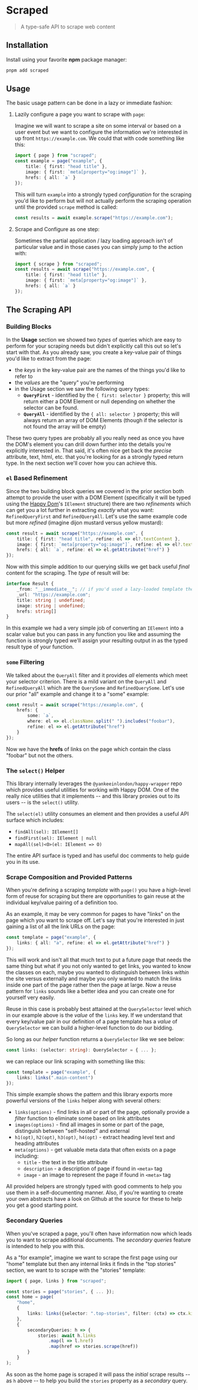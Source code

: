 # Scraped

> A type-safe API to scrape web content

## Installation

Install using your favorite **npm** package manager:

```bash
pnpm add scraped
```

## Usage

The basic usage pattern can be done in a lazy or immediate fashion:

1. Lazily configure a page you want to scrape with `page`:

    Imagine we will want to scrape a site on some interval or based on a user event but we want to configure the information we're interested in up front `https://example.com`. We could that with code something like this:

    ```ts
    import { page } from "scraped";
    const example = page("example", {
        title: { first: "head title" },
        image: { first: `meta[property="og:image"]` },
        hrefs: { all: `a` }
    });
    ```

    This will turn `example` into a strongly typed _configuration_ for the scraping you'd like to perform but will not actually perform the scraping operation until the provided `scrape` method is called:

    ```ts
    const results = await example.scrape("https://example.com");
    ```

2. Scrape and Configure as one step:

    Sometimes the partial application / lazy loading approach isn't of particular value and in those cases you can simply jump to the action with:

    ```ts
    import { scrape } from "scraped";
    const results = await scrape("https://example.com", {
        title: { first: "head title" },
        image: { first: `meta[property="og:image"]` },
        hrefs: { all: `a` }
    });
    ```

## The Scraping API

### Building Blocks

In the **Usage** section we showed two _types_ of queries which are easy to perform for your scraping needs but didn't explicitly call this out so let's start with that. As you already saw, you create a key-value pair of things you'd like to extract from the page:

- the _keys_ in the key-value pair are the names of the things you'd like to refer to
- the _values_ are the "query" you're performing
- in the Usage section we saw the following query types:
  - **`QueryFirst`** - identified by the `{ first: selector }` property; this will return either a DOM Element or null depending on whether the selector can be found.
  - **`QueryAll`** - identified by the `{ all: selector }` property; this will always return an array of DOM Elements (though if the selector is not found the array will be empty)

These two query types are probably all you really need as once you have the DOM's element you can drill down further into the details you're explicitly interested in. That said, it's often nice get back the _precise_ attribute, text, html, etc. that you're looking for as a strongly typed return type. In the next section we'll cover how you can achieve this.

### `el` Based Refinement

Since the two building block queries we covered in the prior section both attempt to provide the user with a DOM Element (specifically it will be typed using the [Happy Dom](https://github.com/capricorn86/happy-dom)'s `IElement` structure) there are two _refinements_ which can get you a lot further in extracting _exactly_ what you want: `RefinedQueryFirst` and `RefinedQueryAll`. Let's use the same example code but more _refined_ (imagine dijon mustard versus yellow mustard):

```ts
const result = await scrape("https://example.com", {
    title: { first: "head title", refine: el => el?.textContent },
    image: { first: `meta[property="og:image"]`, refine: el => el?.textContent },
    hrefs: { all: `a`, refine: el => el.getAttribute("href") }
});
```

Now with this simple addition to our querying skills we get back useful _final_ content for the scraping. The _type_ of result will be:

```ts
interface Result {
    _from: "__immediate__"; // if you'd used a lazy-loaded template then the name of it
    _url: "https://example.com";
    title: string | undefined;
    image: string | undefined;
    hrefs: string[]
}
```

In this example we had a very simple job of converting an `IElement` into a scalar value but you can pass in any function you like and assuming the function is strongly typed we'll assign your resulting output in as the typed result type of your function.

### `some` Filtering

We talked about the `QueryAll` filter and it provides _all_ elements which meet your selector criterion. There is a mild variant on the `QueryAll` and `RefinedQueryAll` which are the `QuerySome` and `RefinedQuerySome`. Let's use our prior "all" example and change it to a "some" example:

```ts
const result = await scrape("https://example.com", {
    hrefs: { 
        some: `a`, 
        where: el => el.className.split(" ").includes("foobar"),
        refine: el => el.getAttribute("href") 
    }
});
```

Now we have the **hrefs** of links on the page which contain the class "foobar" but not the others.

### The `select()` Helper

This library internally leverages the `@yankeeinlondon/happy-wrapper` repo which provides useful utilities for working with Happy DOM. One of the really nice utilities that it implements -- and this library proxies out to its users -- is the `select()` utility.

The `select(el)` utility consumes an element and then provides a useful API surface which includes:

- `findAll(sel): IElement[]`
- `findFirst(sel): IElement | null`
- `mapAll(sel)<O>(el: IElement => O)`

The entire API surface is typed and has useful doc comments to help guide you in its use.

### Scrape Composition and Provided Patterns

When you're defining a scraping _template_ with `page()` you have a high-level form of reuse for scraping but there are opportunities to gain reuse at the individual key/value pairing of a definition too.

As an example, it may be very common for pages to have "links" on the page which you want to scrape off. Let's say that you're interested in just gaining a list of all the link URLs on the page:

```ts
const template = page("example", {
    links: { all: "a", refine: el => el.getAttribute("href") }
});
```

This will work and isn't all that much text to put a future page that needs the same thing but what if you not only wanted to get links, you wanted to know the classes on each, maybe you wanted to distinguish between links _within_ the site versus externally and maybe you only wanted to match the links inside one part of the page rather then the page at large. Now a reuse pattern for `links` sounds like a better idea and you can create one for yourself very easily.

Reuse in this case is probably best attained at the `QuerySelector` level which in our example above is the _value_ of the `links` key. If we understand that every key/value pair in our definition of a page template has a _value_ of `QuerySelector` we can build a higher-level function to do our bidding.

So long as our _helper_ function returns a `QuerySelector` like we see below:

```ts
const links: (selector: string): QuerySelector = { ... };
```

we can replace our link scraping with something like this:

```ts
const template = page("example", {
    links: links(".main-content")
});
```

This simple example shows the pattern and this library exports more powerful versions of the `links` helper along with several others:

- `links(options)` - find links in all or part of the page, optionally provide a _filter_ function to eliminate some based on link attributes
- `images(options)` - find all images in some or part of the page, distinguish between "self-hosted" and external
- `h1(opt)`, `h2(opt)`, `h3(opt)`, `h4(opt)` - extract heading level text and heading attributes
- `meta(options)` - get valuable meta data that often exists on a page including:
  - `title` - the text in the title attribute
  - `description` - a description of page if found in `<meta>` tag
  - `image` - an image to represent the page if found in `<meta>` tag

All provided helpers are strongly typed with good comments to help you use them in a self-documenting manner. Also, if you're wanting to create your own abstracts have a look on Github at the source for these to help you get a good starting point.

### Secondary Queries

When you've scraped a page, you'll often have information now which leads you to want to scrape additional documents. The _secondary queries_ feature is intended to help you with this.

As a "for example", imagine we want to scrape the first page using our "home" template but then any internal links it finds in the "top stories" section, we want to to scrape with the "stories" template:

```ts
import { page, links } from "scraped";

const stories = page("stories", { ... });
const home = page(
    "home", 
    {
        links: links({selector: ".top-stories", filter: (ctx) => ctx.kind === "internal" })
    },
    {
        secondaryQueries: h => {
            stories: await h.links
                .map(l => l.href)
                .map(href => stories.scrape(href))
        }
    }
);
```

As soon as the home page is scraped it will pass the _initial_ scrape results -- as `h` above -- to help you build the `stories` property as a _secondary_ query.
